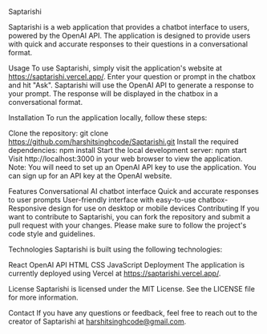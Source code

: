 Saptarishi

Saptarishi is a web application that provides a chatbot interface to users, powered by the OpenAI API. The application is designed to provide users with quick and accurate responses to their questions in a conversational format.

Usage
To use Saptarishi, simply visit the application's website at https://saptarishi.vercel.app/. Enter your question or prompt in the chatbox and hit "Ask". Saptarishi will use the OpenAI API to generate a response to your prompt. The response will be displayed in the chatbox in a conversational format.

Installation
To run the application locally, follow these steps:

Clone the repository: git clone https://github.com/harshitsinghcode/Saptarishi.git
Install the required dependencies: npm install
Start the local development server: npm start
Visit http://localhost:3000 in your web browser to view the application.
Note: You will need to set up an OpenAI API key to use the application. You can sign up for an API key at the OpenAI website.

Features
Conversational AI chatbot interface
Quick and accurate responses to user prompts
User-friendly interface with easy-to-use chatbox- Responsive design for use on desktop or mobile devices
Contributing
If you want to contribute to Saptarishi, you can fork the repository and submit a pull request with your changes. Please make sure to follow the project's code style and guidelines.

Technologies
Saptarishi is built using the following technologies:

React
OpenAI API
HTML
CSS
JavaScript
Deployment
The application is currently deployed using Vercel at https://saptarishi.vercel.app/.

License
Saptarishi is licensed under the MIT License. See the LICENSE file for more information.

Contact
If you have any questions or feedback, feel free to reach out to the creator of Saptarishi at harshitsinghcode@gmail.com.
